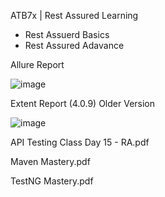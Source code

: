 ATB7x | Rest Assured Learning

- Rest Assuerd Basics
- Rest Assured Adavance

Allure Report

![image](https://github.com/user-attachments/assets/d0654c63-b2f5-4dec-8b34-db677f4e213e)

Extent Report (4.0.9) Older Version

![image](https://github.com/user-attachments/assets/57aacd1a-771a-4cbb-9efa-551dc5e73bbb)


API Testing Class Day 15 - RA.pdf

Maven Mastery.pdf

TestNG Mastery.pdf
